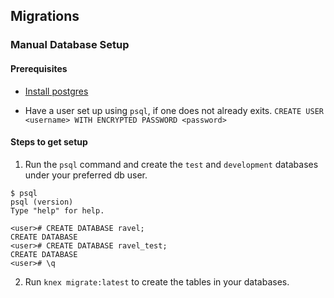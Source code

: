 ## Migrations

### Manual Database Setup

#### Prerequisites
- [Install postgres](https://www.postgresql.org/download/)

- Have a user set up using `psql`, if one does not already exits.
`CREATE USER <username> WITH ENCRYPTED PASSWORD <password>`

#### Steps to get setup

1. Run the `psql` command and create the `test` and `development` databases under your preferred db user. 

```
$ psql
psql (version)
Type "help" for help.

<user># CREATE DATABASE ravel;
CREATE DATABASE
<user># CREATE DATABASE ravel_test;
CREATE DATABASE
<user># \q
```
2. Run `knex migrate:latest` to create the tables in your databases.
